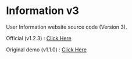 # Information v3
User Information website source code (Version 3).

Official (v1.2.3) : [Click Here](https://me.tokovn.com)

Original demo (v1.1.0) : [Click Here](https://tokovn.com/demo/info_v3/)

